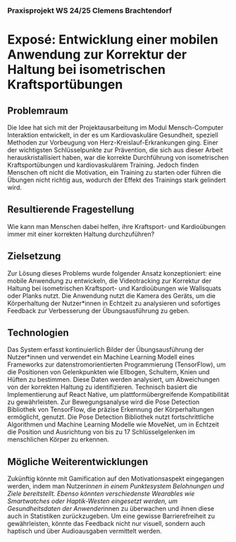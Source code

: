 ### Praxisprojekt WS 24/25 Clemens Brachtendorf

# Exposé: Entwicklung einer mobilen Anwendung zur Korrektur der Haltung bei isometrischen Kraftsportübungen

## **Problemraum**  
Die Idee hat sich mit der Projektausarbeitung im Modul Mensch-Computer Interaktion entwickelt, in der es um Kardiovaskuläre Gesundheit, speziell Methoden zur Vorbeugung von Herz-Kreislauf-Erkrankungen ging. Einer der wichtigsten Schlüsselpunkte zur Prävention, die sich aus dieser Arbeit herauskristallisiert haben, war die korrekte Durchführung von isometrischen Kraftsportübungen und kardiovaskulärem Training. Jedoch finden Menschen oft nicht die Motivation, ein Training zu starten oder führen die Übungen nicht richtig aus, wodurch der Effekt des Trainings stark gelindert wird.

## **Resultierende Fragestellung**  
Wie kann man Menschen dabei helfen, ihre Kraftsport- und Kardioübungen immer mit einer korrekten Haltung durchzuführen?

## **Zielsetzung**  
Zur Lösung dieses Problems wurde folgender Ansatz konzeptioniert: eine mobile Anwendung zu entwickeln, die Videotracking zur Korrektur der Haltung bei isometrischen Kraftsport- und Kardioübungen wie Wallsquats oder Planks nutzt. Die Anwendung nutzt die Kamera des Geräts, um die Körperhaltung der Nutzer*innen in Echtzeit zu analysieren und sofortiges Feedback zur Verbesserung der Übungsausführung zu geben.

## **Technologien**  
Das System erfasst kontinuierlich Bilder der Übungsausführung der Nutzer*innen und verwendet ein Machine Learning Modell eines Frameworks zur datenstromorientierten Programmierung (TensorFlow), um die Positionen von Gelenkpunkten wie Ellbogen, Schultern, Knien und Hüften zu bestimmen. Diese Daten werden analysiert, um Abweichungen von der korrekten Haltung zu identifizieren. Technisch basiert die Implementierung auf React Native, um plattformübergreifende Kompatibilität zu gewährleisten. Zur Bewegungsanalyse wird die Pose Detection Bibliothek von TensorFlow, die präzise Erkennung der Körperhaltungen ermöglicht, genutzt. Die Pose Detection Bibliothek nutzt fortschrittliche Algorithmen und Machine Learning Modelle wie MoveNet, um in Echtzeit die Position und Ausrichtung von bis zu 17 Schlüsselgelenken im menschlichen Körper zu erkennen.

## **Mögliche Weiterentwicklungen**  
Zukünftig könnte mit Gamification auf den Motivationsaspekt eingegangen werden, indem man Nutzer*innen in einem Punktesystem Belohnungen und Ziele bereitstellt. Ebenso könnten verschiedenste Wearables wie Smartwatches oder Haptik-Westen eingesetzt werden, um Gesundheitsdaten der Anwender*innen zu überwachen und ihnen diese auch in Statistiken zurückzugeben. Um eine gewisse Barrierefreiheit zu gewährleisten, könnte das Feedback nicht nur visuell, sondern auch haptisch und über Audioausgaben vermittelt werden.
